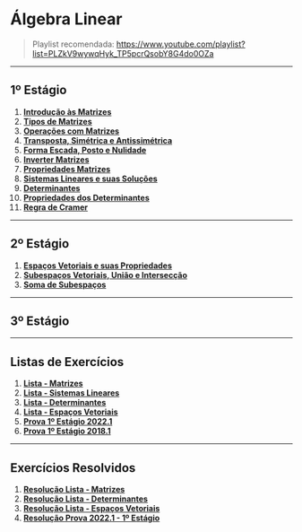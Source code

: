 # Álgebra Linear

> Playlist recomendada: https://www.youtube.com/playlist?list=PLZkV9wywqHyk_TP5pcrQsobY8G4do0OZa

---
## 1º Estágio

1. **[Introdução às Matrizes](teoria/introducaoMatrizes.md)**
2. **[Tipos de Matrizes](teoria/tiposMatrizes.md)**
3. **[Operações com Matrizes](teoria/operacoesMatrizes.md)**
4. **[Transposta, Simétrica e Antissimétrica](teoria/transpostaSimetricaAntissimetrica.md)**
5. **[Forma Escada, Posto e Nulidade](teoria/formaEscadaPostoNulidade.md)**
6. **[Inverter Matrizes](listas/matrizes_inversas.pdf)**
7. **[Propriedades Matrizes](teoria/propriedadesMatrizes.pdf)**
8. **[Sistemas Lineares e suas Soluções](teoria/SistemasLineares.pdf)**
9. **[Determinantes](teoria/Determinantes.pdf)**
10. **[Propriedades dos Determinantes](teoria/PropriedadeDeterminantes.md)**
11. **[Regra de Cramer](teoria/RegradeCramer.pdf)**

---
## 2º Estágio

1. **[Espaços Vetoriais e suas Propriedades](teoria/espacosVetoriais.pdf)**
2. **[Subespaços Vetoriais, União e Intersecção](teoria/Subespaços_Uniao_Interseccao.pdf)**
3. **[Soma de Subespaços](teoria/somaDeSubespaços.pdf)**

---
## 3º Estágio

---
## Listas de Exercícios

1. **[Lista - Matrizes](listas/linear1.pdf)**
2. **[Lista - Sistemas Lineares](listas/linear2.pdf)**
3. **[Lista - Determinantes](listas/linear3.pdf)**
4. **[Lista - Espaços Vetoriais](listas/linear4.pdf)**
5. **[Prova 1º Estágio 2022.1](listas/2022_1Tarde.pdf)**
6. **[Prova 1º Estágio 2018.1](listas/2018_1Tarde.pdf)**

---
## Exercícios Resolvidos

1. **[Resolução Lista - Matrizes](resolucoes/ResolucaoLista01/README.md)**
2. **[Resolução Lista - Determinantes](resolucoes/ResolucaoLista03/README.md)**
3. **[Resolução Lista - Espaços Vetoriais](resolucoes/ResolucaoEspacoVetorial/README.md)** 
4. **[Resolução Prova 2022.1 - 1º Estágio](resolucoes/ResolucaoProva2022_1/README.md)**
